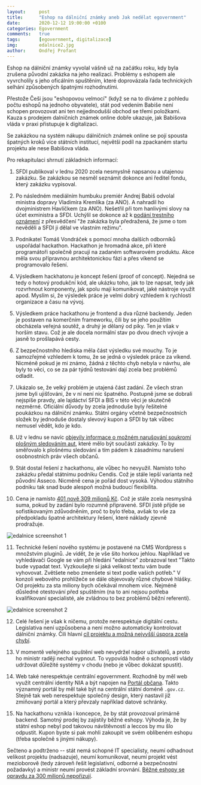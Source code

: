 ```yaml
---
layout:     post
title:      "Eshop na dálniční známky aneb Jak nedělat egovernment"
date:       2020-12-12 19:00:00 +0100
categories: Egovernment
comments:   true
tags:       [egovernment, digitalizace]
img:        edalnice2.jpg
author:     Ondřej Profant
---
```


Eshop na dálniční známky vyvolal vášně už na začátku roku, kdy byla zrušena původní zakázka na jeho realizaci. Problémy s eshopem ale vyvrcholily s jeho oficálním spuštěním, které doprovázala řada technických selhání způsobených špatnými rozhodnutími.

<!--more-->

Přestože Češi jsou "eshopovou velmocí" (když se na to díváme z pohledu počtu eshopů na jednoho obyvatele), stát pod vedením Babiše není schopen provozovat ani ten nejjednodušší obchod se třemi položkami. Kauza s prodejem dalničních známek online dobře ukazuje, jak Babišova vláda v praxi přistupuje k digitalizaci.

Se zakázkou na systém nákupu dálničních známek online se pojí spousta špatných kroků více státních institucí, největší podíl na zpackaném startu projektu ale nese Babišova vláda. 

Pro rekapitulaci shrnutí základních informací:

1) SFDI publikoval v lednu 2020 zcela nesmyslně napsanou a utajenou zakázku. Se zakázkou se nesměl seznámit dokonce ani ředitel fondu, který zakázku vypisoval.

2) Po následném mediálním humbuku premiér Andrej Babiš odvolal ministra dopravy Vladimíra Kremlíka (za ANO). A nahradil ho dvojministrem Havlíčkem (za ANO). Nešetřil při tom hanlivými slovy na účet exministra a SFDI. Uchýlil se dokonce až k [podání trestního oznámení](https://www.idnes.cz/ekonomika/domaci/andrej-babis-e-shop-dalnicni-znamky-zakazka-trestni-oznameni-ministr-kremlik.A200203_121243_ekonomika_elka) z přesvědčení "že zakázka byla předražená, že jsme o tom nevěděli a SFDI ji dělal ve vlastním režimu".

3) Podnikatel Tomáš Vondráček s pomocí mnoha dalších odborníků uspořádal hackathon. Hackathon je hromadná akce, při které programátoři společně pracují na zadaném softwarovém produktu. Akce měla svou přípravnou architektonickou fázi a přes víkend se programovalo řešení.

4) Výsledkem hackhatonu je koncept řešení (proof of concept). Nejedná se tedy o hotový produkční kód, ale ukázku toho, jak to lze napsat, tedy jak rozvrhnout komponenty, jak spolu mají komunikovat, jaké nástroje využít apod. Myslím si, že výsledek práce je velmi dobrý vzhledem k rychlosti organizace a času na vývoj.

5) Výsledkem práce hackathonu je frontend a dva různé backendy. Jeden je postaven na komerčním frameworku, čili by se jeho použítím obcházela veřejná soutěž, a druhý je dělaný od píky. Ten je však v horším stavu. Což je ale docela normální stav po dvou dnech vývoje a jasně to prošlapává cesty.

6) Z bezpečnostního hlediska měla část výsledku své mouchy. To je samozřejmé vzhledem k tomu, že se jedná o výsledek práce za víkend. Nicméně pokud je mi známo, žádná z těchto chyb nebyla v návrhu, ale byly to věci, co se za pár týdnů testování dají zcela bez problémů odladit.

7) Ukázalo se, že velký problém je utajená část zadání. Ze všech stran jsme byli ujišťováni, že v ní není nic špatného. Postupně jsme se dobrali nejspíše pravdy, ale lajdáctví SFDI a BIS v této věci je skutečně nezměrné. Oficiální důvody by zcela jednoduše byly řešitelné poukázkou na dálniční známku. Státní orgány včetně bezpečnostních složek by jednoduše dostaly slevový kupon a SFDI by tak vůbec nemusel vědět, kdo je kdo.

8) Už v lednu se navíc [objevily informace o možném narušování soukromí plošným sledováním aut](https://www.pirati.cz/tiskove-zpravy/plosne-sledovani-aut-v-tendru-na-znamky.html), které mělo být součástí zakázky. To by směřovalo k plošnému sledování a tím pádem k zásadnímu narušení osobnostních práv všech občanů.

9) Stát dostal řešení z hackathonu, ale vůbec ho nevyužil. Namísto toho zakázku předal státnímu podniku Cendis. Což je stále lepší varianta než původní Asseco. Nicméně cena je pořád dost vysoká. Výhodou státního podniku tak snad bude alespoň možná budoucí flexibilita.

10) Cena je namísto [401 nově 309 milionů Kč](https://www.seznamzpravy.cz/clanek/elektronicke-dalnicni-znamky-jsou-vyhozene-penize-rika-hlidac-statu-131945). Což je stále zcela nesmyslná suma, pokud by zadání bylo rozumně připravené. SFDI jistě přijde se sofistikovaným zdůvodněním, proč to bylo třeba, avšak to vše za předpokladu špatné architektury řešení, které náklady zjevně prodražuje.

![edalnice screenshot 1](https://www.profant.eu/assets/img/posts/edalnice3.jpg "Chybové hlášky")

11) Technické řešení nového systému je postavené na CMS Wordpress s množstvím pluginů. Je vidět, že je vše šito horkou jehlou. Například ve vyhledávači Google se vám při hledání "edalnice" zobrazoval text "Takto bude vypadat text. Vyzkoušejte si jaká velikost textu vám bude vyhovovat. Zvětšete nebo zmenšete si text podle vašich potřeb." V konzoli webového prohlížeče se dále objevovaly různé chybové hlášky. Od projektu za sta miliony bych očekával mnohem více. Nejméně důsledné otestování před spuštěním (na to ani nejsou potřeba kvalifikovaní specialisté, ale zvládnou to bez problémů běžní referenti).

![edalnice screenshot 2](https://www.profant.eu/assets/img/posts/edalnice1.png "Text vyhledávače")

12) Celé řešení je však k ničemu, protože nerespektuje digitální cestu. Legislativa není uzpůsobena a není možno automaticky kontrolovat dálniční známky. Čili hlavní [cíl projektu a možná nejvyšší úspora zcela chybí](
https://www.piratskelisty.cz/clanek-3650-spusteni-elektronicke-dalnicni-znamky-skoncilo-fiaskem-projekt-za-stovky-milionu-selhava-na-novou-eru-na-dalnicich-zatim-zapomenme).

13) V momentě veřejného spuštění web nevydržel nápor uživatelů, a proto ho ministr raději nechal vypnout. To vypovídá hodně o schopnosti vlády udržovat důležité systémy v chodu (nebo je vůbec dokázat spustit).

14) Web také nerespektuje centrální egovernment. Rozhodně by měl web využít centrální identity NIA a být napojen na [Portál občana](https://portal.gov.cz). Takto významný portál by měl také být na centrální státní doméně `.gov.cz`. Stejně tak web nerespektuje společný design, který nastavil již zmiňovaný portál a který převzaly například datové schránky.

15) Na hackathonu vznikla i koncepce, že by stát provozoval primárně backend. Samotný prodej by zajistily běžné eshopy. Výhoda je, že by státní eshop nebyl pod takovou návštěvností a leccos by mu šlo odpustit. Kupon byste si pak mohli zakoupit ve svém oblíbeném eshopu (třeba společně s jinými nákupy). 

Sečteno a podtrženo -- stát nemá schopné IT specialisty, neumí odhadnout velikost projektu (nadsazuje), neumí komunikovat, neumí projekt vést mezioborově (tedy zároveň řešit legislativní, odborné a bezpečnostní požadavky) a ministr neumí provést základní srovnání. [Běžné eshopy se opravdu za 300 milionů nepořizují](https://www.facebook.com/ondrej.profant/posts/10218455076954914).
